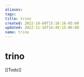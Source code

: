 ```yaml
---
aliases: 
tags: 
title: trino
created: 2022-10-08T15:16:16-05:00
updated: 2022-11-16T16:49:15-06:00
name: trino
---
```

# trino

[[Todo]]